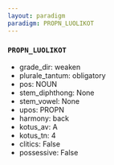 ```yaml
---
layout: paradigm
paradigm: PROPN_LUOLIKOT
---
```

### ` PROPN_LUOLIKOT `


* grade_dir: weaken
* plurale_tantum: obligatory
* pos: NOUN
* stem_diphthong: None
* stem_vowel: None
* upos: PROPN
* harmony: back
* kotus_av: A
* kotus_tn: 4
* clitics: False
* possessive: False
